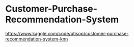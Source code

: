 # Customer-Purchase-Recommendation-System
https://www.kaggle.com/code/utisop/customer-purchase-recommendation-system-knn
